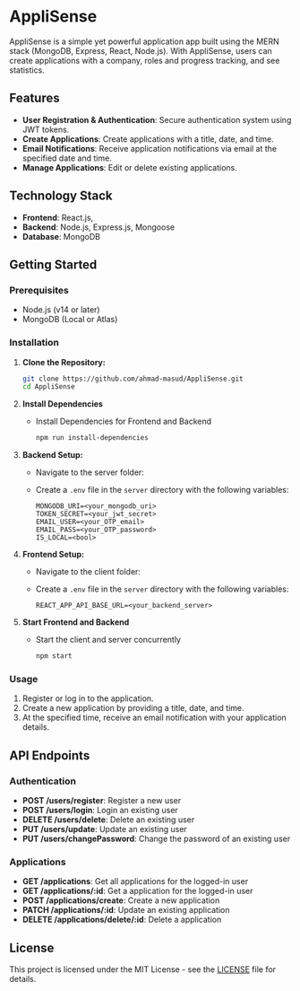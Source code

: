 # AppliSense

AppliSense is a simple yet powerful application app built using the MERN stack (MongoDB, Express, React, Node.js). With AppliSense, users can create applications with a company, roles and progress tracking, and see statistics.

## Features

- **User Registration & Authentication**: Secure authentication system using JWT tokens.
- **Create Applications**: Create applications with a title, date, and time.
- **Email Notifications**: Receive application notifications via email at the specified date and time.
- **Manage Applications**: Edit or delete existing applications.

## Technology Stack

- **Frontend**: React.js,
- **Backend**: Node.js, Express.js, Mongoose
- **Database**: MongoDB

## Getting Started

### Prerequisites

- Node.js (v14 or later)
- MongoDB (Local or Atlas)

### Installation

1. **Clone the Repository:**

   ```bash
   git clone https://github.com/ahmad-masud/AppliSense.git
   cd AppliSense
   ```
2. **Install Dependencies**

   - Install Dependencies for Frontend and Backend
  
     ```bash
     npm run install-dependencies
     ```

4. **Backend Setup:**

   - Navigate to the server folder:
     
   - Create a `.env` file in the `server` directory with the following variables:

     ```env
     MONGODB_URI=<your_mongodb_uri>
     TOKEN_SECRET=<your_jwt_secret>
     EMAIL_USER=<your_OTP_email>
     EMAIL_PASS=<your_OTP_password>
     IS_LOCAL=<bool>
     ```

5. **Frontend Setup:**

   - Navigate to the client folder:
  
   - Create a `.env` file in the `server` directory with the following variables:

     ```env
     REACT_APP_API_BASE_URL=<your_backend_server>
     ```

6. **Start Frontend and Backend**

   - Start the client and server concurrently
  
     ```bash
     npm start
     ```

### Usage

1. Register or log in to the application.
2. Create a new application by providing a title, date, and time.
3. At the specified time, receive an email notification with your application details.

## API Endpoints

### Authentication

- **POST /users/register**: Register a new user
- **POST /users/login**: Login an existing user
- **DELETE /users/delete**: Delete an existing user
- **PUT /users/update**: Update an existing user
- **PUT /users/changePassword**: Change the password of an existing user

### Applications

- **GET /applications**: Get all applications for the logged-in user
- **GET /applications/:id**: Get a application for the logged-in user
- **POST /applications/create**: Create a new application
- **PATCH /applications/:id**: Update an existing application
- **DELETE /applications/delete/:id**: Delete a application

## License

This project is licensed under the MIT License - see the [LICENSE](LICENSE) file for details.
